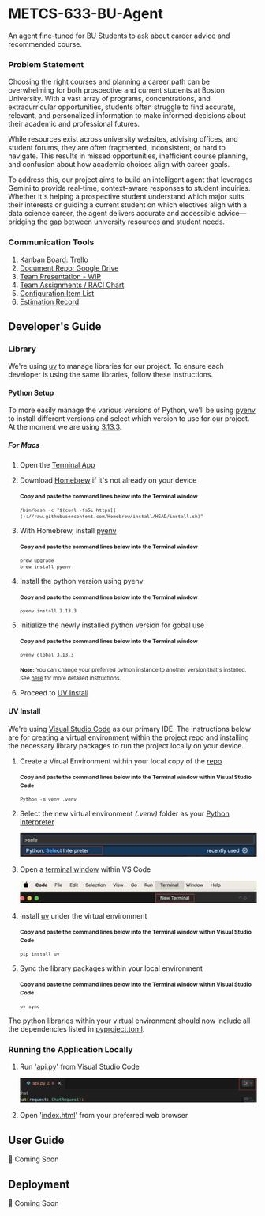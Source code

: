 <style>
pre {font-size: 0.8em;},
</style>

# METCS-633-BU-Agent
An agent fine-tuned for BU Students to ask about career advice and recommended course.


### Problem Statement
Choosing the right courses and planning a career path can be overwhelming for both prospective and current students at Boston University. With a vast array of programs, concentrations, and extracurricular opportunities, students often struggle to find accurate, relevant, and personalized information to make informed decisions about their academic and professional futures.

While resources exist across university websites, advising offices, and student forums, they are often fragmented, inconsistent, or hard to navigate. This results in missed opportunities, inefficient course planning, and confusion about how academic choices align with career goals.

To address this, our project aims to build an intelligent agent that leverages Gemini to provide real-time, context-aware responses to student inquiries. Whether it's helping a prospective student understand which major suits their interests or guiding a current student on which electives align with a data science career, the agent delivers accurate and accessible advice—bridging the gap between university resources and student needs.

### Communication Tools
1. [Kanban Board: Trello](https://trello.com/b/8BL8NT87/metcs-633-term-project-agent-build)
2. [Document Repo: Google Drive](https://drive.google.com/drive/folders/103rqeI0t7qa6pP23y8ggU1oogcB51kO1)
3. [Team Presentation - WIP](https://docs.google.com/presentation/d/1YoF1kQaw7qZL8LNlL6iU_x2aAXC-SlI90TW813kZzcs/edit?usp=sharing)
3. [Team Assignments / RACI Chart](https://docs.google.com/spreadsheets/d/10zaiso8Lz_lrRvZbwaYB-sGhO7bRAJCRjXSovzsO-QQ/edit?gid=583774764#gid=583774764)
4. [Configuration Item List](https://docs.google.com/spreadsheets/d/10zaiso8Lz_lrRvZbwaYB-sGhO7bRAJCRjXSovzsO-QQ/edit?gid=1380360696#gid=1380360696)
5. [Estimation Record](https://docs.google.com/spreadsheets/d/10zaiso8Lz_lrRvZbwaYB-sGhO7bRAJCRjXSovzsO-QQ/edit?gid=1364674424#gid=1364674424)

## Developer's Guide

### Library 
We're using [uv](https://docs.astral.sh/uv/getting-started/installation/) to manage libraries for our project. To ensure each developer is using the same libraries, follow these instructions.

#### Python Setup
To more easily manage the various versions of Python, we'll be using [pyenv](https://pyenv.net/) to install different versions and select which version to use for our project. At the moment we are using [3.13.3](.python-version).

##### For Macs
1. Open the [Terminal App](https://support.apple.com/guide/terminal/get-started-pht23b129fed/2.14/mac/14.0)

2. Download [Homebrew](https://brew.sh/) if it's not already on your device
    
    <span style="font-size: 11px; font-weight:bold">Copy and paste the command lines below into the Terminal window</span>
    ```
    /bin/bash -c "$(curl -fsSL https[]()://raw.githubusercontent.com/Homebrew/install/HEAD/install.sh)"
    ```
    </span>

3. With Homebrew, install [pyenv](https://github.com/pyenv/pyenv?tab=readme-ov-file#installation)

    <span style="font-size: 11px; font-weight:bold">Copy and paste the command lines below into the Terminal window</span>
    ```
    brew upgrade
    brew install pyenv
    ```

4. Install the python version using pyenv
    
    <span style="font-size: 11px; font-weight:bold">Copy and paste the command lines below into the Terminal window</span>
    ```
    pyenv install 3.13.3
    ```

5. Initialize the newly installed python version for gobal use

    <span style="font-size: 11px; font-weight:bold">Copy and paste the command lines below into the Terminal window</span>
    ```
    pyenv global 3.13.3
    ```
    <span style="font-size: 11px;"><b>Note:</b> You can change your preferred python instance to another version that's installed. See [here](https://realpython.com/intro-to-pyenv/) for more detailed instructions.</span>

6. Proceed to [UV Install](#uv-install)

#### UV Install
We're using [Visual Studio Code](https://code.visualstudio.com/download) as our primary IDE. The instructions below are for creating a virtual environment within the project repo and installing the necessary library packages to run the project locally on your device.

1. Create a Virual Environment within your local copy of the [repo](https://github.com/gaganv007/career_agent)
    
    <span style="font-size: 11px; font-weight:bold">Copy and paste the command lines below into the Terminal window within Visual Studio Code</span>
    ```
    Python -m venv .venv
    ```

2. Select the new virtual environment <i>(.venv)</i> folder as your [Python interpreter](https://code.visualstudio.com/docs/python/environments) 

    ![Filtered Menu in centered searchbar](documentation/developer_guide/Select_Interpreter_VSCode.png)

3. Open a [terminal window](https://code.visualstudio.com/docs/terminal/getting-started) within VS Code

    ![Terminal Option in Top Header Menu](documentation/developer_guide/New_Terminal.png)

4. Install [uv](https://docs.astral.sh/uv/getting-started/installation/) under the virtual environment
    
    <span style="font-size: 11px; font-weight:bold">Copy and paste the command lines below into the Terminal window within Visual Studio Code</span>
    ```
    pip install uv
    ```

5. Sync the library packages within your local environment
    
    <span style="font-size: 11px; font-weight:bold">Copy and paste the command lines below into the Terminal window within Visual Studio Code</span>
    ```
    uv sync
    ```

The python libraries within your virtual environment should now include all the dependencies listed in [pyproject.toml](pyproject.toml). 

### Running the Application Locally

1. Run '[api.py](src/api.py)' from Visual Studio Code

    ![Run api.py](documentation/developer_guide/Run_API.png)

2. Open '<a href="src/index.html" target="_blank">index.html</a>' from your preferred web browser

## User Guide
🚧 Coming Soon

## Deployment
🚧 Coming Soon
